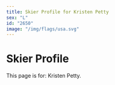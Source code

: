 ```yaml
---
title: Skier Profile for Kristen Petty
sex: "L"
id: "2650"
image: "/img/flags/usa.svg" 
---
```


# Skier Profile

This page is for: Kristen Petty.
    